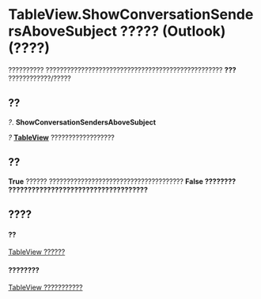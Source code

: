 
# TableView.ShowConversationSendersAboveSubject ????? (Outlook)(????)

?????????? ?????????????????????????????????????????????????? **???** ????????????/?????


## ??

 _?_. **ShowConversationSendersAboveSubject**

 _?_ **[TableView](026e27f8-1655-060d-e8cc-87eaaf4f1510.md)** ??????????????????


## ??

 **True** ?????? ?????????????????????????????????????? **False ???????? ????????????????????????????????????**


## ????


#### ??


[TableView ??????](026e27f8-1655-060d-e8cc-87eaaf4f1510.md)
#### ????????


[TableView ???????????](http://msdn.microsoft.com/library/2cc17ec6-12cf-d335-9370-d3922b45510e%28Office.15%29.aspx)